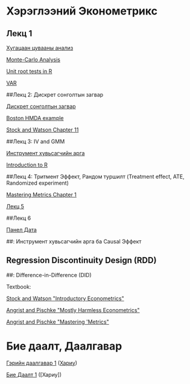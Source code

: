 # Хэрэглээний Эконометрикс

## Лекц 1

[Хугацаан цувааны анализ](http://rpubs.com/Hasha/ts-applications)

[Monte-Carlo Analysis](http://rpubs.com/Hasha/MonteCarlo)

[Unit root tests in R](http://rpubs.com/Hasha/UR)

[VAR](http://rpubs.com/Hasha/VAR) 



##Лекц 2: Дискрет сонголтын загвар

[Дискрет сонголтын загвар](https://rpubs.com/Hasha/discretechoice) 

[Boston HMDA example](https://rpubs.com/Hasha/hw1)

[Stock and Watson Chapter 11](https://www.dropbox.com/s/hqmfsc182od8xd2/ch11.pdf?dl=0)

##Лекц 3: IV and GMM
 
[Инструмент хувьсагчийн арга](https://www.dropbox.com/s/ggyznsu7moocr9i/IV.pdf?dl=0)

[Introduction to R](https://www.dropbox.com/s/p2hsmumwbombtmm/Intro_to_R.html?dl=0)

##Лекц 4: Тритмент Эффект, Рандом туршилт (Treatment effect, ATE, Randomized experiment)

[Mastering Metrics Chapter 1](http://press.princeton.edu/chapters/s10363.pdf)

[Лекц 5](https://www.dropbox.com/s/rfzqc2nrywgmh0c/Lecture5.pdf?dl=0)

##Лекц 6 

[Панел Дата](https://www.dropbox.com/s/etjrkoik9yat3br/panel.pdf?dl=0)



##: Инструмент хувьсагчийн арга ба Causal Эффект

## Regression Discontinuity Design (RDD)

##: Difference-in-Difference (DID)

Textbook:

[Stock and Watson "Introductory Econometrics"](http://wps.aw.com/aw_stock_ie_3/178/45691/11696965.cw/index.html)

[Angrist and Pischke "Mostly Harmless Econometrics"](http://www.mostlyharmlesseconometrics.com/)

[Angrist and Pischke "Mastering 'Metrics"](http://masteringmetrics.com/)


# Бие даалт, Даалгавар

[Гэрийн даалгавар 1](http://rpubs.com/khashaa/hw1) ([Хариу](http://rpubs.com/khashaa/hw1_solution))

[Бие Даалт 1](http://rpubs.com/khashaa/ametrics-GW1) ([Хариу])
